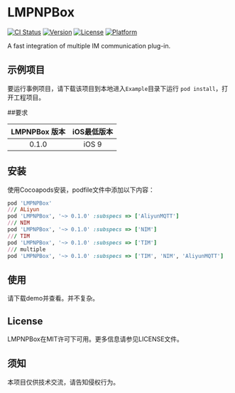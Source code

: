 # LMPNPBox

[![CI Status](https://img.shields.io/travis/3gtt/LMPNPBox.svg?style=flat)](https://travis-ci.org/3gtt/LMPNPBox)
[![Version](https://img.shields.io/cocoapods/v/LMPNPBox.svg?style=flat)](https://cocoapods.org/pods/LMPNPBox)
[![License](https://img.shields.io/cocoapods/l/LMPNPBox.svg?style=flat)](https://cocoapods.org/pods/LMPNPBox)
[![Platform](https://img.shields.io/cocoapods/p/LMPNPBox.svg?style=flat)](https://cocoapods.org/pods/LMPNPBox)

A fast integration of multiple IM communication plug-in.

## 示例项目

要运行事例项目，请下载该项目到本地进入`Example`目录下运行 `pod install`，打开工程项目。

##要求

| LMPNPBox 版本 | iOS最低版本   | 
|:--------------------:|:--------------------:|
| 0.1.0 | iOS 9 | 

## 安装

使用Cocoapods安装，podfile文件中添加以下内容：

```ruby
pod 'LMPNPBox'
/// ALiyun
pod 'LMPNPBox', '~> 0.1.0' :subspecs => ['AliyunMQTT']
/// NIM
pod 'LMPNPBox', '~> 0.1.0' :subspecs => ['NIM']
/// TIM
pod 'LMPNPBox', '~> 0.1.0' :subspecs => ['TIM']
/// multiple
pod 'LMPNPBox', '~> 0.1.0' :subspecs => ['TIM', 'NIM', 'AliyunMQTT']
```
## 使用
请下载demo并查看。并不复杂。

## License

LMPNPBox在MIT许可下可用。更多信息请参见LICENSE文件。

## 须知

本项目仅供技术交流，请告知侵权行为。
